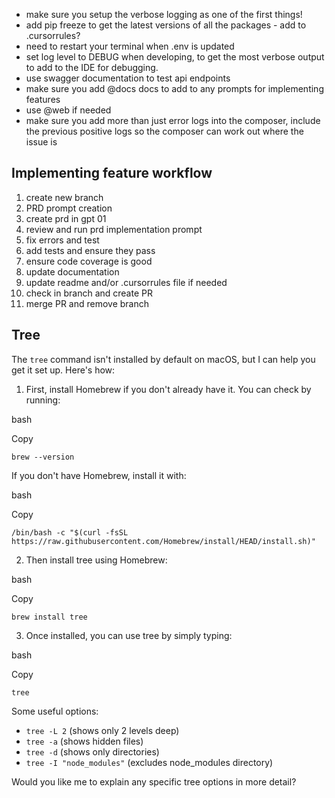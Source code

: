 - make sure you setup the verbose logging as one of the first things!
- add pip freeze to get the latest versions of all the packages - add to .cursorrules?
- need to restart your terminal when .env is updated
- set log level to DEBUG when developing, to get the most verbose output to add to the IDE for debugging.
- use swagger documentation to test api endpoints
- make sure you add @docs docs to add to any prompts for implementing features
- use @web if needed
- make sure you add more than just error logs into the composer, include the previous positive logs so the composer can work out where the issue is

## Implementing feature workflow
1. create new branch
2. PRD prompt creation
3. create prd in gpt 01
4. review and run prd implementation prompt
5. fix errors and test
6. add tests and ensure they pass
7. ensure code coverage is good
8. update documentation
9. update readme and/or .cursorrules file if needed
10. check in branch and create PR
11. merge PR and remove branch

## Tree

The `tree` command isn't installed by default on macOS, but I can help you get it set up. Here's how:

1. First, install Homebrew if you don't already have it. You can check by running:

bash

Copy

`brew --version`

If you don't have Homebrew, install it with:

bash

Copy

`/bin/bash -c "$(curl -fsSL https://raw.githubusercontent.com/Homebrew/install/HEAD/install.sh)"`

2. Then install tree using Homebrew:

bash

Copy

`brew install tree`

3. Once installed, you can use tree by simply typing:

bash

Copy

`tree`

Some useful options:

- `tree -L 2` (shows only 2 levels deep)
- `tree -a` (shows hidden files)
- `tree -d` (shows only directories)
- `tree -I "node_modules"` (excludes node_modules directory)

Would you like me to explain any specific tree options in more detail?